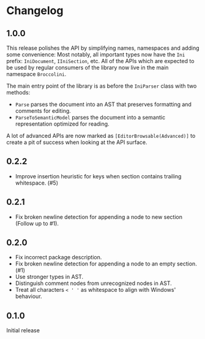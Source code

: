 # Changelog
## 1.0.0
This release polishes the API by simplifying names, namespaces and adding some convenience:
Most notably, all important types now have the `Ini` prefix: `IniDocument`, `IIniSection`, etc.
All of the APIs which are expected to be used by regular consumers of the library now live in the main namespace `Broccolini`.

The main entry point of the library is as before the `IniParser` class with two methods:
* `Parse` parses the document into an AST that preserves formatting and comments for editing.
* `ParseToSemanticModel` parses the document into a semantic representation optimized for reading.

A lot of advanced APIs are now marked as `[EditorBrowsable(Advanced)]` to create a pit of success
when looking at the API surface.

## 0.2.2
* Improve insertion heuristic for keys when section contains trailing whitespace. (#5)

## 0.2.1
* Fix broken newline detection for appending a node to new section (Follow up to #1).

## 0.2.0
* Fix incorrect package description.
* Fix broken newline detection for appending a node to an empty section. (#1)
* Use stronger types in AST.
* Distinguish comment nodes from unrecognized nodes in AST.
* Treat all characters `< ' '` as whitespace to align with Windows' behaviour.

## 0.1.0
Initial release
